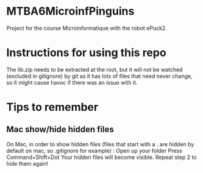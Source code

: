 # MTBA6MicroinfPinguins
Project for the course Microinformatique with the robot ePuck2.

# Instructions for using this repo
The lib.zip needs to be extracted at the root, but it will not be watched (excluded in gitignore) by git as it has lots of files that need never change, so it might cause havoc if there was an issue with it.

# Tips to remember
## Mac show/hide hidden files
On Mac, in order to show hidden files (files that start with a . are hidden by default on mac, so .gitignore for example) :
Open up your folder
Press Command+Shift+Dot
Your hidden files will become visible. Repeat step 2 to hide them again!



